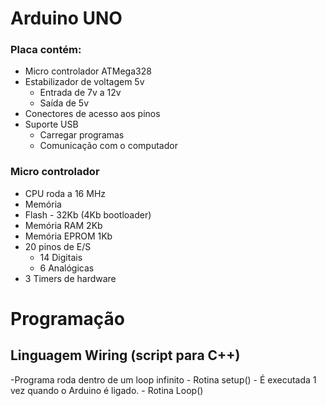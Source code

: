 # Arduino UNO

### Placa contém:
- Micro controlador ATMega328
- Estabilizador de voltagem 5v
	- Entrada de 7v a 12v
	- Saída de 5v
- Conectores de acesso aos pinos
- Suporte USB
	- Carregar programas
	- Comunicação com o computador

### Micro controlador
- CPU roda a 16 MHz
- Memória
- Flash - 32Kb (4Kb bootloader)
- Memória RAM 2Kb
- Memória EPROM 1Kb
- 20 pinos de E/S
	- 14 Digitais
	- 6 Analógicas
- 3 Timers de hardware

# Programação

## Linguagem Wiring (script para C++)

-Programa roda dentro de um loop infinito
	- Rotina setup()
		- É executada 1 vez quando o Arduino é ligado.
	- Rotina Loop()
<!--stackedit_data:
eyJoaXN0b3J5IjpbLTE4MTY3MDcyMjUsMjQ0NDYzNjY4LC0xMz
I3ODI5Mzg0LDU5MTU2MzkwMF19
-->